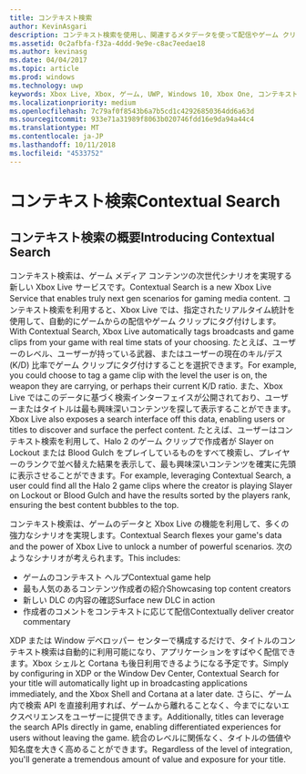 ```yaml
---
title: コンテキスト検索
author: KevinAsgari
description: コンテキスト検索を使用し、関連するメタデータを使って配信やゲーム クリップに自動的にタグ付けする方法を説明します。
ms.assetid: 0c2afbfa-f32a-4ddd-9e9e-c8ac7eedae18
ms.author: kevinasg
ms.date: 04/04/2017
ms.topic: article
ms.prod: windows
ms.technology: uwp
keywords: Xbox Live, Xbox, ゲーム, UWP, Windows 10, Xbox One, コンテキスト検索, 配信, ゲーム クリップ
ms.localizationpriority: medium
ms.openlocfilehash: 7c79af0f8543b6a7b5cd1c42926850364dd6a63d
ms.sourcegitcommit: 933e71a31989f8063b020746fdd16e9da94a44c4
ms.translationtype: MT
ms.contentlocale: ja-JP
ms.lasthandoff: 10/11/2018
ms.locfileid: "4533752"
---
```

# <a name="contextual-search"></a><span data-ttu-id="03472-104">コンテキスト検索</span><span class="sxs-lookup"><span data-stu-id="03472-104">Contextual Search</span></span>

## <a name="introducing-contextual-search"></a><span data-ttu-id="03472-105">コンテキスト検索の概要</span><span class="sxs-lookup"><span data-stu-id="03472-105">Introducing Contextual Search</span></span>
<span data-ttu-id="03472-106">コンテキスト検索は、ゲーム メディア コンテンツの次世代シナリオを実現する新しい Xbox Live サービスです。</span><span class="sxs-lookup"><span data-stu-id="03472-106">Contextual Search is a new Xbox Live Service that enables truly next gen scenarios for gaming media content.</span></span>  <span data-ttu-id="03472-107">コンテキスト検索を利用すると、Xbox Live では、指定されたリアルタイム統計を使用して、自動的にゲームからの配信やゲーム クリップにタグ付けします。</span><span class="sxs-lookup"><span data-stu-id="03472-107">With Contextual Search,  Xbox Live automatically tags broadcasts and game clips from your game with real time stats of your choosing.</span></span> <span data-ttu-id="03472-108">たとえば、ユーザーのレベル、ユーザーが持っている武器、またはユーザーの現在のキル/デス (K/D) 比率でゲーム クリップにタグ付けすることを選択できます。</span><span class="sxs-lookup"><span data-stu-id="03472-108">For example, you could choose to tag a game clip with the level the user is on, the weapon they are carrying, or perhaps their current K/D ratio.</span></span>  <span data-ttu-id="03472-109">また、Xbox Live ではこのデータに基づく検索インターフェイスが公開されており、ユーザーまたはタイトルは最も興味深いコンテンツを探して表示することができます。</span><span class="sxs-lookup"><span data-stu-id="03472-109">Xbox Live also  exposes a search interface off this data, enabling users or titles to discover and surface the perfect content.</span></span>  <span data-ttu-id="03472-110">たとえば、ユーザーはコンテキスト検索を利用して、Halo 2 のゲーム クリップで作成者が Slayer on Lockout または Blood Gulch をプレイしているものをすべて検索し、プレイヤーのランクで並べ替えた結果を表示して、最も興味深いコンテンツを確実に先頭に表示させることができます。</span><span class="sxs-lookup"><span data-stu-id="03472-110">For example, leveraging Contextual Search, a user could find all the Halo 2 game clips where the creator is playing Slayer on Lockout or Blood Gulch and have the results sorted by the players rank, ensuring the best content bubbles to the top.</span></span>  

<span data-ttu-id="03472-111">コンテキスト検索は、ゲームのデータと Xbox Live の機能を利用して、多くの強力なシナリオを実現します。</span><span class="sxs-lookup"><span data-stu-id="03472-111">Contextual Search flexes your game's data and the power of Xbox Live to unlock a number of powerful scenarios.</span></span>  <span data-ttu-id="03472-112">次のようなシナリオが考えられます。</span><span class="sxs-lookup"><span data-stu-id="03472-112">This includes:</span></span>

* <span data-ttu-id="03472-113">ゲームのコンテキスト ヘルプ</span><span class="sxs-lookup"><span data-stu-id="03472-113">Contextual game help</span></span>
* <span data-ttu-id="03472-114">最も人気のあるコンテンツ作成者の紹介</span><span class="sxs-lookup"><span data-stu-id="03472-114">Showcasing top content creators</span></span>
* <span data-ttu-id="03472-115">新しい DLC の内容の確認</span><span class="sxs-lookup"><span data-stu-id="03472-115">Surface new DLC in action</span></span>
* <span data-ttu-id="03472-116">作成者のコメントをコンテキストに応じて配信</span><span class="sxs-lookup"><span data-stu-id="03472-116">Contextually deliver creator commentary</span></span>

<span data-ttu-id="03472-117">XDP または Window デベロッパー センターで構成するだけで、タイトルのコンテキスト検索は自動的に利用可能になり、アプリケーションをすばやく配信できます。Xbox シェルと Cortana も後日利用できるようになる予定です。</span><span class="sxs-lookup"><span data-stu-id="03472-117">Simply by configuring in XDP or the Window Dev Center, Contextual Search for your title will automatically light up in broadcasting applications immediately, and the Xbox Shell and Cortana at a later date.</span></span>  <span data-ttu-id="03472-118">さらに、ゲーム内で検索 API を直接利用すれば、ゲームから離れることなく、今までにないエクスペリエンスをユーザーに提供できます。</span><span class="sxs-lookup"><span data-stu-id="03472-118">Additionally, titles can leverage the search APIs directly in game, enabling differentiated experiences for users without leaving the game.</span></span>  <span data-ttu-id="03472-119">統合のレベルに関係なく、タイトルの価値や知名度を大きく高めることができます。</span><span class="sxs-lookup"><span data-stu-id="03472-119">Regardless of the level of integration, you'll generate a tremendous amount of value and exposure for your title.</span></span>
